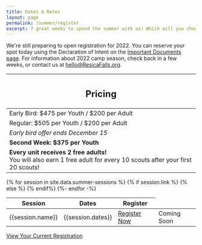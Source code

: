 ```yaml
---
title: Dates & Rates
layout: page
permalink: /summer/register
excerpt: 7 great weeks to spend the summer with us! Which will you choose?
---
```


We're still preparing to open registration for 2022. You can reserve your spot today using the Declaration of Intent on the [Important Documents page](/documents). For information about 2022 camp season, check back in a few weeks, or contact us at hello@ResicaFalls.org.

<div class="row">
  <div class="col">
    <table class="table table-striped my-3 ">
      <thead class="text-center">
        <tr>
          <th scope="col"><h2 class="my-0">Pricing</h2></th>
        </tr>
      </thead>
      <tbody class="text-center">
          <tr>
            <td>Early Bird: $475 per Youth / $200 per Adult</td>
          </tr>
          <tr>
            <td>Regular: $505 per Youth / $200 per Adult</td>
          </tr>
          <tr>
            <td><em>Early bird offer ends December 15</em></td>
          </tr>
          <tr>
            <td><strong>Second Week: $375 per Youth</strong></td>
          </tr>
          <tr>
            <td><strong>Every unit receives 2 free adults!</strong><br>You will also earn 1 free adult for every 10 scouts after your first 20 scouts!</td>
          </tr>
      </tbody>
    </table>
  </div>
  <div class="col">
    <table class="table table-striped my-3 text-center">
      <thead>
        <tr>
          <th scope="col">Session</th>
          <th scope="col">Dates</th>
          <th scope="col">Register</th>
        </tr>
      </thead>
      <tbody>
      {% for session in site.data.summer-sessions %}
        <tr>
          <td>{{session.name}}</td>
          <td>{{session.dates}}</td>
          {% if session.link %}
            <td><a class="btn btn-primary btn-block" href="{{session.link}}" target="_blank">Register Now</a></td>
          {% else %}
            <td>Coming Soon</td>
          {% endif%}
        </tr>
      {%- endfor -%}
      </tbody>
    </table>
    <div class="text-center">
      <a role="button" class="btn btn-primary btn-lg" href="https://colbsa.doubleknot.com/Rosters/logon.aspx?orgkey=541">View Your Current Registration</a>
    </div>
  </div>
</div>
